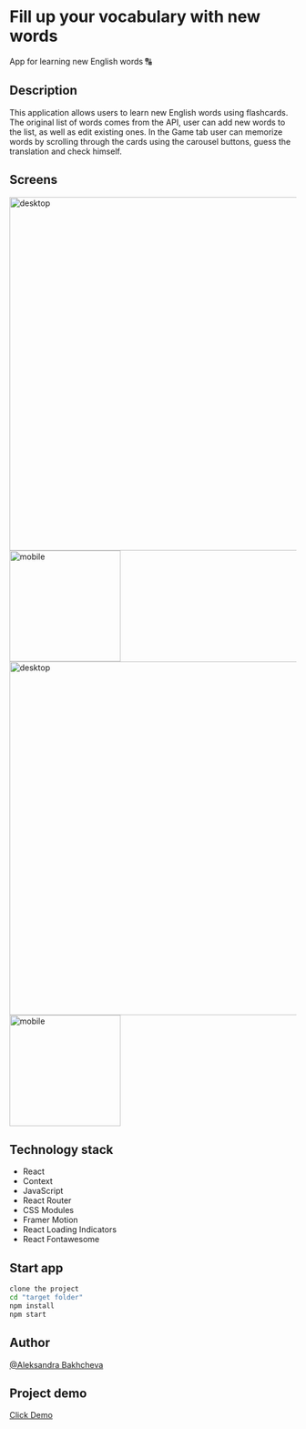 # Fill up your vocabulary with new words
App for learning new English words 🔠

## Description
This application allows users to learn new English words using flashcards. The original list of words comes from the API, user can add new words to the list, as well as edit existing ones. In the Game tab user can memorize words by scrolling through the cards using the carousel buttons, guess the translation and check himself.

## Screens
<img width="621" alt="desktop" src="https://github.com/AleksandraBakhcheva/flashcards_app/assets/76097160/d065290d-756a-4165-a30d-3f1670052a59">
<img width="195" alt="mobile" src="https://github.com/AleksandraBakhcheva/flashcards_app/assets/76097160/5d50f299-8d1c-4a66-9721-2255a7b2b229">
<img width="621" alt="desktop" src="https://github.com/AleksandraBakhcheva/flashcards_app/assets/76097160/3311d9d8-b0db-426b-a3fe-4d2b7b7e9f03">
<img width="195" alt="mobile" src="https://github.com/AleksandraBakhcheva/flashcards_app/assets/76097160/0bdd5484-ab8c-4f56-90dd-cc02240d19ed">

## Technology stack 
- React
- Context
- JavaScript
- React Router
- CSS Modules
- Framer Motion
- React Loading Indicators
- React Fontawesome

## Start app
```bash
clone the project
cd "target folder"
npm install
npm start
```

## Author
[@Aleksandra Bakhcheva](https://github.com/AleksandraBakhcheva)

## Project demo
<a href="https://aleksandrabakhcheva.github.io/flashcards_app/">Click Demo</a>
